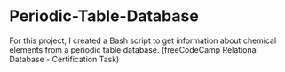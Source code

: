 # Periodic-Table-Database
For this project, I created a Bash script to get information about chemical elements from a periodic table database. (freeCodeCamp Relational Database - Certification Task)
